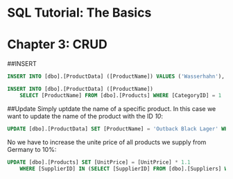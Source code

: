 # SQL Tutorial: The Basics
# Chapter 3: CRUD


##INSERT
```sql
INSERT INTO [dbo].[ProductData] ([ProductName]) VALUES ('Wasserhahn'), ('Wasser_Hahn')
```


```sql
INSERT INTO [dbo].[ProductData] ([ProductName])
	SELECT [ProductName] FROM [dbo].[Products] WHERE [CategoryID] = 1
```


##Update
Simply uptdate the name of a specific product. In this case we want to update the name of the product with the ID *10*:
```sql
UPDATE [dbo].[ProductData] SET [ProductName] = 'Outback Black Lager' WHERE [ID] = 10
```

No we have to increase the unite price of all products we supply from Germany to 10%:
```sql
UPDATE [dbo].[Products] SET [UnitPrice] = [UnitPrice] * 1.1
	WHERE [SupplierID] IN (SELECT [SupplierID] FROM [dbo].[Suppliers] WHERE [Country] = 'Germany')
```

